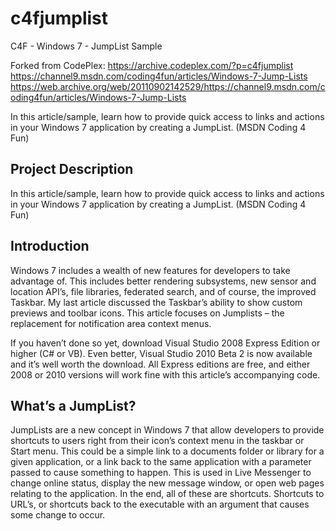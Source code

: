 # c4fjumplist
C4F - Windows 7 - JumpList Sample

Forked from CodePlex: https://archive.codeplex.com/?p=c4fjumplist
https://channel9.msdn.com/coding4fun/articles/Windows-7-Jump-Lists
https://web.archive.org/web/20110902142529/https://channel9.msdn.com/coding4fun/articles/Windows-7-Jump-Lists

In this article/sample, learn how to provide quick access to links and actions in your Windows 7 application by creating a JumpList. (MSDN Coding 4 Fun)

## Project Description
In this article/sample, learn how to provide quick access to links and actions in your Windows 7 application by creating a JumpList. (MSDN Coding 4 Fun)

## Introduction
Windows 7 includes a wealth of new features for developers to take advantage of. This includes better rendering subsystems, new sensor and location API’s, file libraries, federated search, and of course, the improved Taskbar. My last article discussed the Taskbar’s ability to show custom previews and toolbar icons. This article focuses on Jumplists – the replacement for notification area context menus.

If you haven’t done so yet, download Visual Studio 2008 Express Edition or higher (C# or VB). Even better, Visual Studio 2010 Beta 2 is now available and it’s well worth the download. All Express editions are free, and either 2008 or 2010 versions will work fine with this article’s accompanying code.

## What’s a JumpList?
JumpLists are a new concept in Windows 7 that allow developers to provide shortcuts to users right from their icon’s context menu in the taskbar or Start menu. This could be a simple link to a documents folder or library for a given application, or a link back to the same application with a parameter passed to cause something to happen. This is used in Live Messenger to change online status, display the new message window, or open web pages relating to the application. In the end, all of these are shortcuts. Shortcuts to URL’s, or shortcuts back to the executable with an argument that causes some change to occur.
